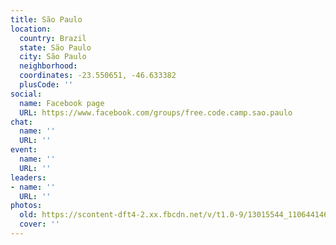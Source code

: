 ```yaml
---
title: São Paulo
location:
  country: Brazil
  state: São Paulo
  city: São Paulo
  neighborhood: 
  coordinates: -23.550651, -46.633382
  plusCode: ''
social:
  name: Facebook page
  URL: https://www.facebook.com/groups/free.code.camp.sao.paulo
chat:
  name: ''
  URL: ''
event:
  name: ''
  URL: ''
leaders:
- name: ''
  URL: ''
photos:
  old: https://scontent-dft4-2.xx.fbcdn.net/v/t1.0-9/13015544_1106441466045081_7149080490756959995_n.jpg?oh=81c7ef77af84953a2918e37b319b6a7c&oe=595E33D9
  cover: ''
---
```

